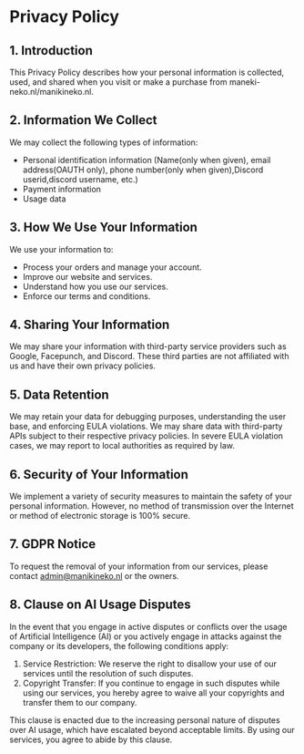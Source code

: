 
# Privacy Policy

## 1. Introduction

This Privacy Policy describes how your personal information is collected, used, and shared when you visit or make a purchase from maneki-neko.nl/manikineko.nl.

## 2. Information We Collect

We may collect the following types of information:

- Personal identification information (Name(only when given), email address(OAUTH only), phone number(only when given),Discord userid,discord username, etc.)
- Payment information
- Usage data

## 3. How We Use Your Information

We use your information to:

- Process your orders and manage your account.
- Improve our website and services.
- Understand how you use our services.
- Enforce our terms and conditions.

## 4. Sharing Your Information

We may share your information with third-party service providers such as Google, Facepunch, and Discord. These third parties are not affiliated with us and have their own privacy policies.

## 5. Data Retention

We may retain your data for debugging purposes, understanding the user base, and enforcing EULA violations. We may share data with third-party APIs subject to their respective privacy policies. In severe EULA violation cases, we may report to local authorities as required by law.

## 6. Security of Your Information

We implement a variety of security measures to maintain the safety of your personal information. However, no method of transmission over the Internet or method of electronic storage is 100% secure.

## 7. GDPR Notice

To request the removal of your information from our services, please contact admin@manikineko.nl or the owners.

## 8. Clause on AI Usage Disputes

In the event that you engage in active disputes or conflicts over the usage of Artificial Intelligence (AI) or you actively engage in attacks against the company or its developers, the following conditions apply:

1. Service Restriction: We reserve the right to disallow your use of our services until the resolution of such disputes.
2. Copyright Transfer: If you continue to engage in such disputes while using our services, you hereby agree to waive all your copyrights and transfer them to our company.

This clause is enacted due to the increasing personal nature of disputes over AI usage, which have escalated beyond acceptable limits. By using our services, you agree to abide by this clause.
